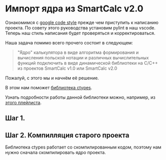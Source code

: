 # Импорт ядра из SmartCalc v2.0

Ознакомимся с [google code style](https://google.github.io/styleguide/pyguide.html) прежде чем приступить к написанию проекта. По совету этого руководства установим pylint в наш vscode. Теперь наш стиль написания будет проверяться и корректироваться.

Наша задача помимо всего прочего состоит в следующем:

> "Ядро" калькулятора в виде алгоритма формирования и вычисления польской нотации и различных вычислительных функций подключить в виде динамической библиотеки на C/C++ из проектов SmartCalc v1.0 или SmartCalc v2.0

Пожалуй, с этого мы и начнём её решение.

В этом нам поможет [библиотека ctypes](https://habr.com/ru/company/otus/blog/649087/).

Узнать подробности работы данной библиотеки можно, например, из [этого плейлиста](https://www.youtube.com/watch?v=neexS0HK9TY&list=PLHwXkLexR9MCqqr5hD_8o5rbSXYHtfFiB).

## Шаг 1. 



## Шаг 2. Компилляция старого проекта

Библиотека ctypes работает со скомпилированным кодом, поэтому нам нужно сначала скомпилировать ядро проекта.